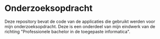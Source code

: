 # Onderzoeksopdracht
Deze repository bevat de code van de applicaties die gebruikt werden voor mijn onderzoeksopdracht. Deze is een onderdeel van mijn eindwerk van de richting "Professionele bachelor in de toegepaste informatica".
